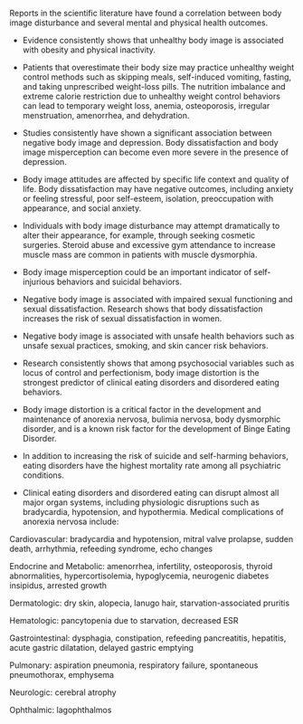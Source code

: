 Reports in the scientific literature have found a correlation between body image disturbance and several mental and physical health outcomes.

- Evidence consistently shows that unhealthy body image is associated with obesity and physical inactivity.

- Patients that overestimate their body size may practice unhealthy weight control methods such as skipping meals, self-induced vomiting, fasting, and taking unprescribed weight-loss pills. The nutrition imbalance and extreme calorie restriction due to unhealthy weight control behaviors can lead to temporary weight loss, anemia, osteoporosis, irregular menstruation, amenorrhea, and dehydration.

- Studies consistently have shown a significant association between negative body image and depression. Body dissatisfaction and body image misperception can become even more severe in the presence of depression.

- Body image attitudes are affected by specific life context and quality of life. Body dissatisfaction may have negative outcomes, including anxiety or feeling stressful, poor self-esteem, isolation, preoccupation with appearance, and social anxiety.

- Individuals with body image disturbance may attempt dramatically to alter their appearance, for example, through seeking cosmetic surgeries. Steroid abuse and excessive gym attendance to increase muscle mass are common in patients with muscle dysmorphia.

- Body image misperception could be an important indicator of self- injurious behaviors and suicidal behaviors.

- Negative body image is associated with impaired sexual functioning and sexual dissatisfaction. Research shows that body dissatisfaction increases the risk of sexual dissatisfaction in women.

- Negative body image is associated with unsafe health behaviors such as unsafe sexual practices, smoking, and skin cancer risk behaviors.

- Research consistently shows that among psychosocial variables such as locus of control and perfectionism, body image distortion is the strongest predictor of clinical eating disorders and disordered eating behaviors.

- Body image distortion is a critical factor in the development and maintenance of anorexia nervosa, bulimia nervosa, body dysmorphic disorder, and is a known risk factor for the development of Binge Eating Disorder.

- In addition to increasing the risk of suicide and self-harming behaviors, eating disorders have the highest mortality rate among all psychiatric conditions.

- Clinical eating disorders and disordered eating can disrupt almost all major organ systems, including physiologic disruptions such as bradycardia, hypotension, and hypothermia. Medical complications of anorexia nervosa include:

Cardiovascular: bradycardia and hypotension, mitral valve prolapse, sudden death, arrhythmia, refeeding syndrome, echo changes

Endocrine and Metabolic: amenorrhea, infertility, osteoporosis, thyroid abnormalities, hypercortisolemia, hypoglycemia, neurogenic diabetes insipidus, arrested growth

Dermatologic: dry skin, alopecia, lanugo hair, starvation-associated pruritis

Hematologic: pancytopenia due to starvation, decreased ESR

Gastrointestinal: dysphagia, constipation, refeeding pancreatitis, hepatitis, acute gastric dilatation, delayed gastric emptying

Pulmonary: aspiration pneumonia, respiratory failure, spontaneous pneumothorax, emphysema

Neurologic: cerebral atrophy

Ophthalmic: lagophthalmos